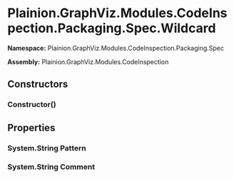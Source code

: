 
# Plainion.GraphViz.Modules.CodeInspection.Packaging.Spec.Wildcard

**Namespace:** Plainion.GraphViz.Modules.CodeInspection.Packaging.Spec

**Assembly:** Plainion.GraphViz.Modules.CodeInspection


## Constructors

### Constructor()


## Properties

### System.String Pattern

### System.String Comment
